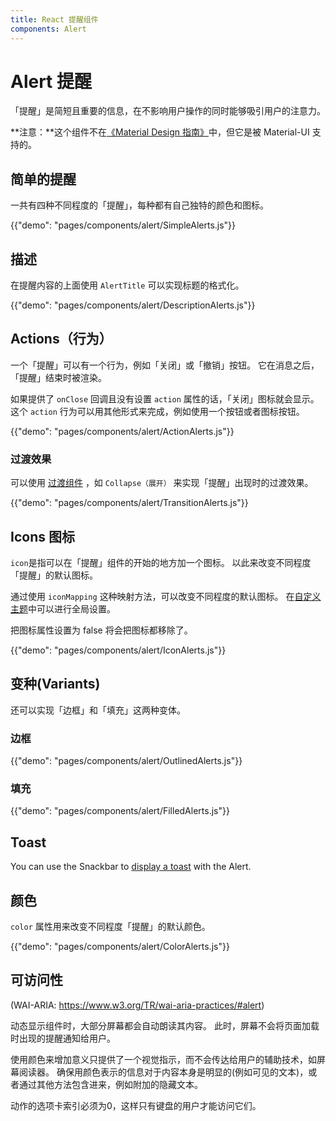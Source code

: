 ```yaml
---
title: React 提醒组件
components: Alert
---
```


# Alert 提醒

<p class="description">「提醒」是简短且重要的信息，在不影响用户操作的同时能够吸引用户的注意力。</p>

**注意：**这个组件不在[《Material Design 指南》](https://material.io/)中，但它是被 Material-UI 支持的。

## 简单的提醒

一共有四种不同程度的「提醒」，每种都有自己独特的颜色和图标。

{{"demo": "pages/components/alert/SimpleAlerts.js"}}

## 描述

在提醒内容的上面使用 `AlertTitle` 可以实现标题的格式化。

{{"demo": "pages/components/alert/DescriptionAlerts.js"}}

## Actions（行为）

一个「提醒」可以有一个行为，例如「关闭」或「撤销」按钮。 它在消息之后，「提醒」结束时被渲染。

如果提供了 `onClose` 回调且没有设置 `action` 属性的话，「关闭」图标就会显示。 这个 `action` 行为可以用其他形式来完成，例如使用一个按钮或者图标按钮。

{{"demo": "pages/components/alert/ActionAlerts.js"}}

### 过渡效果

可以使用 [过渡组件](/components/transitions) ，如 `Collapse（展开）` 来实现「提醒」出现时的过渡效果。

{{"demo": "pages/components/alert/TransitionAlerts.js"}}

## Icons 图标

`icon`是指可以在「提醒」组件的开始的地方加一个图标。 以此来改变不同程度「提醒」的默认图标。

通过使用 `iconMapping` 这种映射方法，可以改变不同程度的默认图标。 在[自定义主题](/customization/globals/#default-props)中可以进行全局设置。

把图标属性设置为 false 将会把图标都移除了。

{{"demo": "pages/components/alert/IconAlerts.js"}}

## 变种(Variants)

还可以实现「边框」和「填充」这两种变体。

### 边框

{{"demo": "pages/components/alert/OutlinedAlerts.js"}}

### 填充

{{"demo": "pages/components/alert/FilledAlerts.js"}}

## Toast

You can use the Snackbar to [display a toast](/components/snackbars/#customized-snackbars) with the Alert.

## 颜色

`color` 属性用来改变不同程度「提醒」的默认颜色。

{{"demo": "pages/components/alert/ColorAlerts.js"}}

## 可访问性

(WAI-ARIA: https://www.w3.org/TR/wai-aria-practices/#alert)

动态显示组件时，大部分屏幕都会自动朗读其内容。 此时，屏幕不会将页面加载时出现的提醒通知给用户。

使用颜色来增加意义只提供了一个视觉指示，而不会传达给用户的辅助技术，如屏幕阅读器。 确保用颜色表示的信息对于内容本身是明显的(例如可见的文本)，或者通过其他方法包含进来，例如附加的隐藏文本。

动作的选项卡索引必须为0，这样只有键盘的用户才能访问它们。
